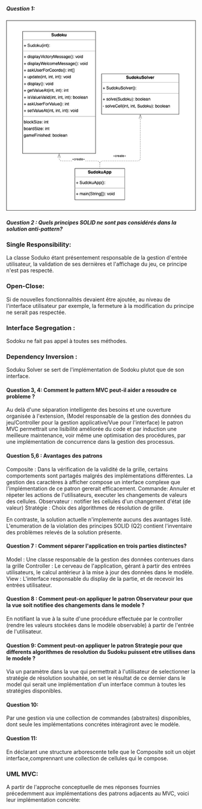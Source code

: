##### Question 1:
<img src="./UML/Antipattern.jpg">

##### Question 2 : Quels principes SOLID ne sont pas considérés dans la solution anti-pattern?
### Single Responsibility: 
La classe Soduko étant présentement responsable de la gestion d'entrée utilisateur, la validation de ses dernières et l'affichage du jeu,
ce principe n'est pas respecté.
### Open-Close:
Si de nouvelles fonctionnalités devaient être ajoutée, au niveau de l'interface utilisateur par exemple, la fermeture à la modification du principe ne serait pas respectée.
### Interface Segregation :
Sodoku ne fait pas appel à toutes ses méthodes.
### Dependency Inversion :
Soduku Solver se sert de l'implémentation de Sodoku plutot que de son interface.

#### Question 3, 4: Comment le pattern MVC peut-il aider a resoudre ce probleme ?
Au delà d'une séparation intelligente des besoins et une ouverture organisée à l'extension, 
(Model responsable de la gestion des données du jeu/Controller pour la gestion applicative/Vue pour l'interface) le patron MVC permettrait une lisibilité améliorée du code et par induction une meilleure maintenance,
voir même une optimisation des procédures, par une implémentation de concurrence dans la gestion des processus.

#### Question 5,6 : Avantages des patrons
Composite : Dans la vérification de la validité de la grille, certains comportements sont partagés malgrés des implémentations différentes.
La gestion des caractères à afficher compose un interface complexe que l'implémentation de ce patron gererait efficacement.
Commande: Annuler et répeter les actions de l'utilisateurs, executer les changements de valeurs des cellules.
Observateur : notifier les cellules d'un changement d'état (de valeur)
Stratégie : Choix des algorithmes de résolution de grille.

En contraste, la solution actuelle n'implemente aucuns des avantages listé.
L'enumeration de la violation des principes SOLID (Q2) contient l'inventaire des problèmes relevés de la solution présente.

#### Question 7 : Comment séparer l'application en trois parties distinctes?
Model : Une classe responsable de la gestion des données contenues dans la grille
Controller : Le cerveau de l'application, gérant à partir des entrées utilisateurs, le calcul antérieur à la mise à jour des données dans le modèle.
View : L'interface responsable du display de la partie, et de recevoir les entrées utilisateur.

#### Question 8 : Comment peut-on appliquer le patron Observateur pour que la vue soit notifiee des changements dans le modele ?
En notifiant la vue à la suite d'une procédure effectuée par le controller (rendre les valeurs stockées dans le modèle observable) à partir de l'entrée de l'utilisateur.

#### Question 9: Comment peut-on appliquer le patron Strategie pour que differents algorithmes de resolution du Sudoku puissent etre utilises dans le modele ?
Via un paramètre dans la vue qui permettrait à l'utilisateur de selectionner la stratégie de résolution souhaitée, on set le résultat de ce dernier dans le model
qui serait une implémentation d'un interface commun à toutes les stratégies disponibles.

#### Question 10:
Par une gestion via une collection de commandes (abstraites) disponibles, dont seule les implémentations concrétes intéragiront avec le modèle.

#### Question 11:
En déclarant une structure arborescente telle que le Composite soit un objet interface,comprennant une collection de cellules qui le compose.

### UML MVC: 
A partir de l'approche conceptuelle de mes réponses fournies précedemment aux implémentations des patrons adjacents au MVC,
voici leur implémentation concrète:








